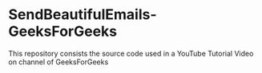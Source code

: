 # SendBeautifulEmails-GeeksForGeeks
This repository consists the source code used in a YouTube Tutorial Video on channel of GeeksForGeeks
